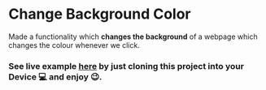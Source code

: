# Change Background Color

Made a functionality which **changes the background** of a webpage which changes the colour whenever we click.

### See live example [here](https://siddhartharya0809.github.io/background-change/) by just cloning this project into your Device :computer: and enjoy :wink:.
